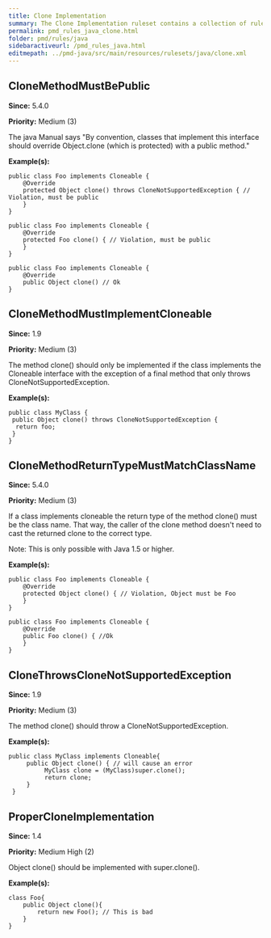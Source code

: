 ```yaml
---
title: Clone Implementation
summary: The Clone Implementation ruleset contains a collection of rules that find questionable usages of the clone() method.
permalink: pmd_rules_java_clone.html
folder: pmd/rules/java
sidebaractiveurl: /pmd_rules_java.html
editmepath: ../pmd-java/src/main/resources/rulesets/java/clone.xml
---
```

## CloneMethodMustBePublic
**Since:** 5.4.0

**Priority:** Medium (3)

The java Manual says "By convention, classes that implement this interface should override
Object.clone (which is protected) with a public method."

**Example(s):**
```
public class Foo implements Cloneable {
    @Override
    protected Object clone() throws CloneNotSupportedException { // Violation, must be public
    }
}

public class Foo implements Cloneable {
    @Override
    protected Foo clone() { // Violation, must be public
    }
}

public class Foo implements Cloneable {
    @Override
    public Object clone() // Ok
}
```

## CloneMethodMustImplementCloneable
**Since:** 1.9

**Priority:** Medium (3)

The method clone() should only be implemented if the class implements the Cloneable interface with the exception of a final method that only throws CloneNotSupportedException.

**Example(s):**
```
public class MyClass {
 public Object clone() throws CloneNotSupportedException {
  return foo;
 }
}
```

## CloneMethodReturnTypeMustMatchClassName
**Since:** 5.4.0

**Priority:** Medium (3)

If a class implements cloneable the return type of the method clone() must be the class name. That way, the caller
of the clone method doesn't need to cast the returned clone to the correct type.

Note: This is only possible with Java 1.5 or higher.

**Example(s):**
```
public class Foo implements Cloneable {
    @Override
    protected Object clone() { // Violation, Object must be Foo
    }
}

public class Foo implements Cloneable {
    @Override
    public Foo clone() { //Ok
    }
}
```

## CloneThrowsCloneNotSupportedException
**Since:** 1.9

**Priority:** Medium (3)

The method clone() should throw a CloneNotSupportedException.

**Example(s):**
```
public class MyClass implements Cloneable{
     public Object clone() { // will cause an error
          MyClass clone = (MyClass)super.clone();
          return clone;
     }
 }
```

## ProperCloneImplementation
**Since:** 1.4

**Priority:** Medium High (2)

Object clone() should be implemented with super.clone().

**Example(s):**
```
class Foo{
    public Object clone(){
        return new Foo(); // This is bad
    }
}
```

